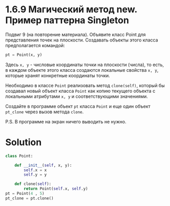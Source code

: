 # 1.6.9 Магический метод __new__. Пример паттерна Singleton

Подвиг 9 (на повторение материала). Объявите класс Point для представления точек на плоскости. Создавать объекты этого
класса предполагается командой:

```python
pt = Point(x, y)
```

Здесь `x, y` - числовые координаты точки на плоскости (числа), то есть, в каждом объекте этого класса создаются
локальные свойства `x, y`, которые хранят конкретные координаты точки.

Необходимо в классе `Point` реализовать метод `clone(self)`, который бы создавал новый объект класса `Point` как копию
текущего объекта с локальными атрибутами `x, y` и соответствующими значениями.

Создайте в программе объект `pt` класса `Point` и еще один объект `pt_clone` через вызов метода `clone`.

P.S. В программе на экран ничего выводить не нужно.

# Solution

```python
class Point:

    def __init__(self, x, y):
        self.x = x
        self.y = y

    def clone(self):
        return Point(self.x, self.y)
pt = Point(4 , 5)
pt_clone = pt.clone()
```